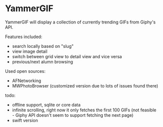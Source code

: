 # YammerGIF

YammerGIF will display a collection of currently trending GIFs from Giphy's API.  

Features included: 
- search locally based on "slug"
- view image detail
- switch between grid view to detail view and vice versa
- previous/next alumn browsing 

Used open sources:
- AFNetworking
- MWPhotoBrowser (customized version due to lots of issues found there)

todo: 
- offline support, sqlite or core data
- infinite scrolling, right now it only fetches the first 100 GIFs (not feasible - Giphy API doesn't seem to support fetching the next page)
- swift version
